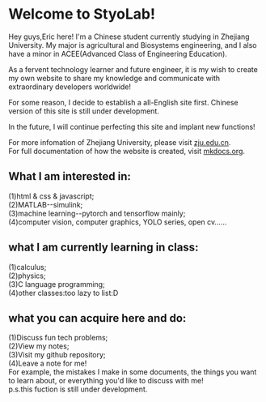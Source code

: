 # Welcome to StyoLab!

Hey guys,Eric here! I'm a Chinese student currently studying in Zhejiang University. My major is agricultural and Biosystems engineering, and I also have a minor in ACEE(Advanced Class of Engineering Education).

As a fervent technology learner and future engineer, it is my wish to create my own website to share my knowledge and communicate with extraordinary developers worldwide!  

For some reason, I decide to establish a all-English site first. Chinese version of this site is still under development.  

In the future, I will continue perfecting this site and implant new functions!  

For more infomation of Zhejiang University, please visit [zju.edu.cn](https://www.zju.edu.cn).  
For full documentation of how the website is created, visit [mkdocs.org](https://www.mkdocs.org).   

## What I am interested in:  
(1)html & css & javascript;  
(2)MATLAB--simulink;  
(3)machine learning--pytorch and tensorflow mainly;  
(4)computer vision, computer graphics, YOLO series, open cv……  

## what I am currently learning in class:  
(1)calculus;  
(2)physics;  
(3)C language programming;  
(4)other classes:too lazy to list:D  

## what you can acquire here and do:  
(1)Discuss fun tech problems;  
(2)View my notes;  
(3)Visit my github repository;  
(4)Leave a note for me!  
  For example, the mistakes I make in some documents, the things you want to learn about, or    everything you'd like to discuss with me!  
  p.s.this fuction is still under development.  
